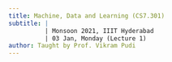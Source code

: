 ```yaml
---
title: Machine, Data and Learning (CS7.301)
subtitle: |
          | Monsoon 2021, IIIT Hyderabad
          | 03 Jan, Monday (Lecture 1)
author: Taught by Prof. Vikram Pudi
---
```

